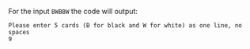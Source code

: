 For the input `BWBBW` the code will output:
```
Please enter 5 cards (B for black and W for white) as one line, no spaces
9
```
